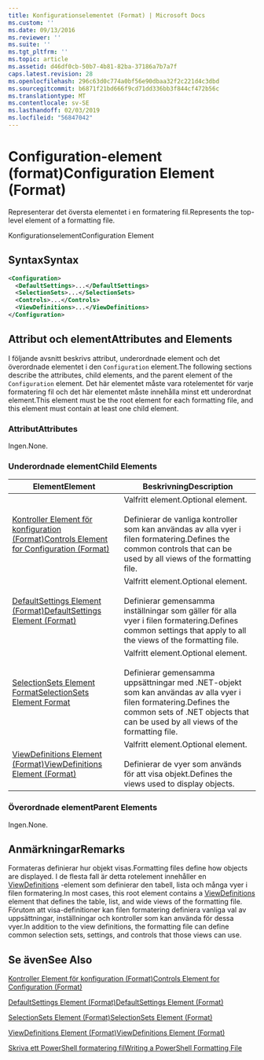```yaml
---
title: Konfigurationselementet (Format) | Microsoft Docs
ms.custom: ''
ms.date: 09/13/2016
ms.reviewer: ''
ms.suite: ''
ms.tgt_pltfrm: ''
ms.topic: article
ms.assetid: d46df0cb-50b7-4b81-82ba-37186a7b7a7f
caps.latest.revision: 28
ms.openlocfilehash: 296c63d0c774a0bf56e90dbaa32f2c221d4c3dbd
ms.sourcegitcommit: b6871f21bd666f9cd71dd336bb3f844cf472b56c
ms.translationtype: MT
ms.contentlocale: sv-SE
ms.lasthandoff: 02/03/2019
ms.locfileid: "56847042"
---
```

# <a name="configuration-element-format"></a><span data-ttu-id="1893c-102">Configuration-element (format)</span><span class="sxs-lookup"><span data-stu-id="1893c-102">Configuration Element (Format)</span></span>

<span data-ttu-id="1893c-103">Representerar det översta elementet i en formatering fil.</span><span class="sxs-lookup"><span data-stu-id="1893c-103">Represents the top-level element of a formatting file.</span></span>

<span data-ttu-id="1893c-104">Konfigurationselement</span><span class="sxs-lookup"><span data-stu-id="1893c-104">Configuration Element</span></span>

## <a name="syntax"></a><span data-ttu-id="1893c-105">Syntax</span><span class="sxs-lookup"><span data-stu-id="1893c-105">Syntax</span></span>

```xml
<Configuration>
  <DefaultSettings>...</DefaultSettings>
  <SelectionSets>...</SelectionSets>
  <Controls>...</Controls>
  <ViewDefinitions>...</ViewDefinitions>
</Configuration>

```

## <a name="attributes-and-elements"></a><span data-ttu-id="1893c-106">Attribut och element</span><span class="sxs-lookup"><span data-stu-id="1893c-106">Attributes and Elements</span></span>

<span data-ttu-id="1893c-107">I följande avsnitt beskrivs attribut, underordnade element och det överordnade elementet i den `Configuration` element.</span><span class="sxs-lookup"><span data-stu-id="1893c-107">The following sections describe the attributes, child elements, and the parent element of the `Configuration` element.</span></span> <span data-ttu-id="1893c-108">Det här elementet måste vara rotelementet för varje formatering fil och det här elementet måste innehålla minst ett underordnat element.</span><span class="sxs-lookup"><span data-stu-id="1893c-108">This element must be the root element for each formatting file, and this element must contain at least one child element.</span></span>

### <a name="attributes"></a><span data-ttu-id="1893c-109">Attribut</span><span class="sxs-lookup"><span data-stu-id="1893c-109">Attributes</span></span>

<span data-ttu-id="1893c-110">Ingen.</span><span class="sxs-lookup"><span data-stu-id="1893c-110">None.</span></span>

### <a name="child-elements"></a><span data-ttu-id="1893c-111">Underordnade element</span><span class="sxs-lookup"><span data-stu-id="1893c-111">Child Elements</span></span>

|<span data-ttu-id="1893c-112">Element</span><span class="sxs-lookup"><span data-stu-id="1893c-112">Element</span></span>|<span data-ttu-id="1893c-113">Beskrivning</span><span class="sxs-lookup"><span data-stu-id="1893c-113">Description</span></span>|
|-------------|-----------------|
|[<span data-ttu-id="1893c-114">Kontroller Element för konfiguration (Format)</span><span class="sxs-lookup"><span data-stu-id="1893c-114">Controls Element for Configuration (Format)</span></span>](./controls-element-for-configuration-format.md)|<span data-ttu-id="1893c-115">Valfritt element.</span><span class="sxs-lookup"><span data-stu-id="1893c-115">Optional element.</span></span><br /><br /> <span data-ttu-id="1893c-116">Definierar de vanliga kontroller som kan användas av alla vyer i filen formatering.</span><span class="sxs-lookup"><span data-stu-id="1893c-116">Defines the common controls that can be used by all views of the formatting file.</span></span>|
|[<span data-ttu-id="1893c-117">DefaultSettings Element (Format)</span><span class="sxs-lookup"><span data-stu-id="1893c-117">DefaultSettings Element (Format)</span></span>](./defaultsettings-element-format.md)|<span data-ttu-id="1893c-118">Valfritt element.</span><span class="sxs-lookup"><span data-stu-id="1893c-118">Optional element.</span></span><br /><br /> <span data-ttu-id="1893c-119">Definierar gemensamma inställningar som gäller för alla vyer i filen formatering.</span><span class="sxs-lookup"><span data-stu-id="1893c-119">Defines common settings that apply to all the views of the formatting file.</span></span>|
|[<span data-ttu-id="1893c-120">SelectionSets Element Format</span><span class="sxs-lookup"><span data-stu-id="1893c-120">SelectionSets Element Format</span></span>](./selectionsets-element-format.md)|<span data-ttu-id="1893c-121">Valfritt element.</span><span class="sxs-lookup"><span data-stu-id="1893c-121">Optional element.</span></span><br /><br /> <span data-ttu-id="1893c-122">Definierar gemensamma uppsättningar med .NET-objekt som kan användas av alla vyer i filen formatering.</span><span class="sxs-lookup"><span data-stu-id="1893c-122">Defines the common sets of .NET objects that can be used by all views of the formatting file.</span></span>|
|[<span data-ttu-id="1893c-123">ViewDefinitions Element (Format)</span><span class="sxs-lookup"><span data-stu-id="1893c-123">ViewDefinitions Element (Format)</span></span>](./viewdefinitions-element-format.md)|<span data-ttu-id="1893c-124">Valfritt element.</span><span class="sxs-lookup"><span data-stu-id="1893c-124">Optional element.</span></span><br /><br /> <span data-ttu-id="1893c-125">Definierar de vyer som används för att visa objekt.</span><span class="sxs-lookup"><span data-stu-id="1893c-125">Defines the views used to display objects.</span></span>|

### <a name="parent-elements"></a><span data-ttu-id="1893c-126">Överordnade element</span><span class="sxs-lookup"><span data-stu-id="1893c-126">Parent Elements</span></span>

<span data-ttu-id="1893c-127">Ingen.</span><span class="sxs-lookup"><span data-stu-id="1893c-127">None.</span></span>

## <a name="remarks"></a><span data-ttu-id="1893c-128">Anmärkningar</span><span class="sxs-lookup"><span data-stu-id="1893c-128">Remarks</span></span>

<span data-ttu-id="1893c-129">Formateras definierar hur objekt visas.</span><span class="sxs-lookup"><span data-stu-id="1893c-129">Formatting files define how objects are displayed.</span></span> <span data-ttu-id="1893c-130">I de flesta fall är detta rotelement innehåller en [ViewDefinitions](./viewdefinitions-element-format.md) -element som definierar den tabell, lista och många vyer i filen formatering.</span><span class="sxs-lookup"><span data-stu-id="1893c-130">In most cases, this root element contains a [ViewDefinitions](./viewdefinitions-element-format.md) element that defines the table, list, and wide views of the formatting file.</span></span> <span data-ttu-id="1893c-131">Förutom att visa-definitioner kan filen formatering definiera vanliga val av uppsättningar, inställningar och kontroller som kan använda för dessa vyer.</span><span class="sxs-lookup"><span data-stu-id="1893c-131">In addition to the view definitions, the formatting file can define common selection sets, settings, and controls that those views can use.</span></span>

## <a name="see-also"></a><span data-ttu-id="1893c-132">Se även</span><span class="sxs-lookup"><span data-stu-id="1893c-132">See Also</span></span>

[<span data-ttu-id="1893c-133">Kontroller Element för konfiguration (Format)</span><span class="sxs-lookup"><span data-stu-id="1893c-133">Controls Element for Configuration (Format)</span></span>](./controls-element-for-configuration-format.md)

[<span data-ttu-id="1893c-134">DefaultSettings Element (Format)</span><span class="sxs-lookup"><span data-stu-id="1893c-134">DefaultSettings Element (Format)</span></span>](./defaultsettings-element-format.md)

[<span data-ttu-id="1893c-135">SelectionSets Element (Format)</span><span class="sxs-lookup"><span data-stu-id="1893c-135">SelectionSets Element (Format)</span></span>](./selectionsets-element-format.md)

[<span data-ttu-id="1893c-136">ViewDefinitions Element (Format)</span><span class="sxs-lookup"><span data-stu-id="1893c-136">ViewDefinitions Element (Format)</span></span>](./viewdefinitions-element-format.md)

[<span data-ttu-id="1893c-137">Skriva ett PowerShell formatering fil</span><span class="sxs-lookup"><span data-stu-id="1893c-137">Writing a PowerShell Formatting File</span></span>](./writing-a-powershell-formatting-file.md)
